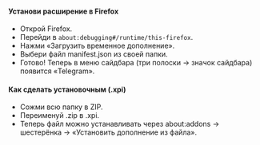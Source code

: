 #### Установи расширение в Firefox
- Открой Firefox.
- Перейди в `about:debugging#/runtime/this-firefox`.
- Нажми «Загрузить временное дополнение».
- Выбери файл manifest.json из своей папки.
- Готово! Теперь в меню сайдбара (три полоски → значок сайдбара) появится «Telegram».

#### Как сделать установочным (.xpi)
- Сожми всю папку в ZIP.
- Переименуй .zip в .xpi.
- Теперь файл можно устанавливать через about:addons → шестерёнка → «Установить дополнение из файла».